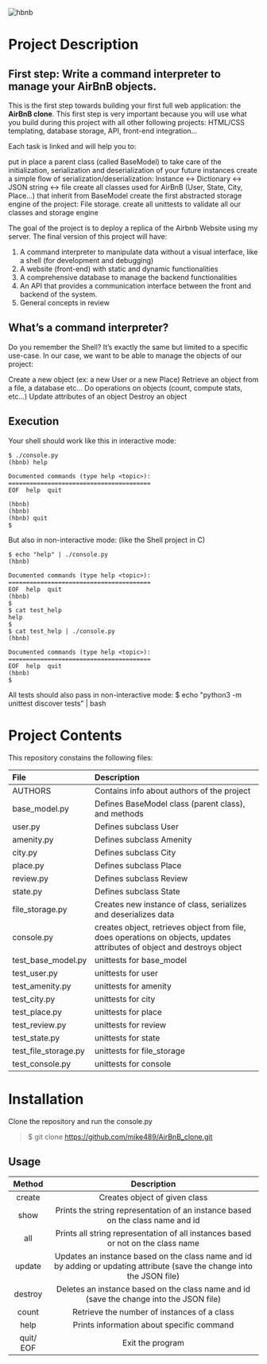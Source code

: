 ![hbnb](https://user-images.githubusercontent.com/88311316/151070609-19608294-829e-408b-b2b3-5d1f2873f1e3.png "hbnb")

# Project Description
**First step: Write a command interpreter to manage your AirBnB objects.**
---
This is the first step towards building your first full web application: the **AirBnB clone**. This first step is very important because you will use what you build during this project with all other following projects: HTML/CSS templating, database storage, API, front-end integration…

Each task is linked and will help you to:

put in place a parent class (called BaseModel) to take care of the initialization, serialization and deserialization of your future instances
create a simple flow of serialization/deserialization: Instance <-> Dictionary <-> JSON string <-> file
create all classes used for AirBnB (User, State, City, Place…) that inherit from BaseModel
create the first abstracted storage engine of the project: File storage.
create all unittests to validate all our classes and storage engine

The goal of the project is to deploy a replica of the Airbnb Website using my server. The final version of this project will have:
1. A command interpreter to manipulate data without a visual interface, like a shell (for development and debugging)
1. A website (front-end) with static and dynamic functionalities
1. A comprehensive database to manage the backend functionalities
1. An API that provides a communication interface between the front and backend of the system.
1. General concepts in review

## What’s a command interpreter?
Do you remember the Shell? It’s exactly the same but limited to a specific use-case. In our case, we want to be able to manage the objects of our project:

Create a new object (ex: a new User or a new Place)
Retrieve an object from a file, a database etc…
Do operations on objects (count, compute stats, etc…)
Update attributes of an object
Destroy an object

## Execution
Your shell should work like this in interactive mode:
```shell
$ ./console.py
(hbnb) help

Documented commands (type help <topic>):
========================================
EOF  help  quit

(hbnb)
(hbnb)
(hbnb) quit
$
```
But also in non-interactive mode: (like the Shell project in C)

```shell
$ echo "help" | ./console.py
(hbnb)

Documented commands (type help <topic>):
========================================
EOF  help  quit
(hbnb)
$
$ cat test_help
help
$
$ cat test_help | ./console.py
(hbnb)

Documented commands (type help <topic>):
========================================
EOF  help  quit
(hbnb)
$
```
All tests should also pass in non-interactive mode: $ echo "python3 -m unittest discover tests" | bash

# Project Contents
This repository constains the following files:

|File|	Description|
|:---|:------------|
|AUTHORS|	Contains info about authors of the project|
|base_model.py|	Defines BaseModel class (parent class), and methods|
|user.py|	Defines subclass User|
|amenity.py|	Defines subclass Amenity|
|city.py|	Defines subclass City|
|place.py|	Defines subclass Place|
|review.py|	Defines subclass Review|
|state.py|	Defines subclass State|
|file_storage.py|	Creates new instance of class, serializes and deserializes data|
|console.py|	creates object, retrieves object from file, does operations on objects, updates attributes of object and destroys object|
|test_base_model.py|	unittests for base_model|
|test_user.py|	unittests for user|
|test_amenity.py| unittests for amenity|
|test_city.py|	unittests for city|
|test_place.py|	unittests for place|
|test_review.py|	unittests for review|
|test_state.py|	unittests for state|
|test_file_storage.py|	unittests for file_storage|
|test_console.py|	unittests for console|

# Installation 
Clone the repository and run the console.py

> $ git clone https://github.com/mike489/AirBnB_clone.git
## Usage 
|Method|	Description|
|:-----:|:------------------:|
|create|	Creates object of given class|
|show|	Prints the string representation of an instance based on the class name and id|
|all|	Prints all string representation of all instances based or not on the class name|
|update|	Updates an instance based on the class name and id by adding or updating attribute (save the change into the JSON file)|
|destroy|	Deletes an instance based on the class name and id (save the change into the JSON file)|
|count|	Retrieve the number of instances of a class|
|help|	Prints information about specific command|
|quit/ EOF|	Exit the program|
